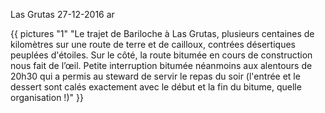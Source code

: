 Las Grutas
27-12-2016
ar

{{ pictures "1" "Le trajet de Bariloche à Las Grutas, plusieurs centaines de kilomètres sur une route de terre et de cailloux, contrées désertiques peuplées d'étoiles. Sur le côté, la route bitumée en cours de construction nous fait de l’œil. Petite interruption bitumée néanmoins aux alentours de 20h30 qui a permis au steward de servir le repas du soir (l'entrée et le dessert sont calés exactement avec le début et la fin du bitume, quelle organisation !)" }}
